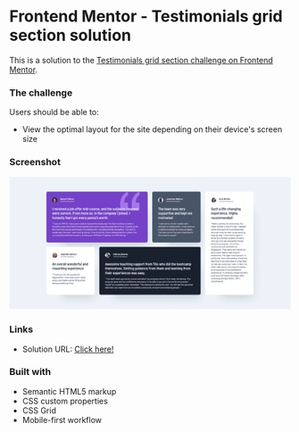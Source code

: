 # Frontend Mentor - Testimonials grid section solution

This is a solution to the [Testimonials grid section challenge on Frontend Mentor](https://www.frontendmentor.io/challenges/testimonials-grid-section-Nnw6J7Un7).

### The challenge

Users should be able to:

- View the optimal layout for the site depending on their device's screen size

### Screenshot

![screenshot](./assets/images/screenshot.png)

### Links

- Solution URL: [Click here!](https://your-solution-url.com)


### Built with

- Semantic HTML5 markup
- CSS custom properties
- CSS Grid
- Mobile-first workflow